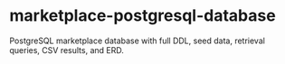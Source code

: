 # marketplace-postgresql-database
PostgreSQL marketplace database with full DDL, seed data, retrieval queries, CSV results, and ERD.

